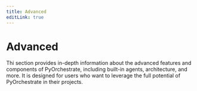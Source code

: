 ```yaml
---
title: Advanced
editLink: true
---
```


# Advanced

Thi section provides in-depth information about the advanced features and components of PyOrchestrate, including built-in agents, architecture, and more. It is designed for users who want to leverage the full potential of PyOrchestrate in their projects.